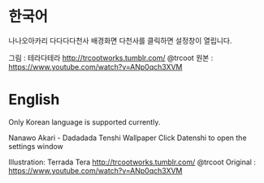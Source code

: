 # 한국어
나나오아카리 다다다다천사 배경화면
다천사를 클릭하면 설정창이 열립니다.

그림 : 테라다테라 http://trcootworks.tumblr.com/ @trcoot
원본 : https://www.youtube.com/watch?v=ANp0qch3XVM

# English
Only Korean language is supported currently.

Nanawo Akari - Dadadada Tenshi Wallpaper
Click Datenshi to open the settings window

Illustration: Terrada Tera http://trcootworks.tumblr.com/ @trcoot
Original : https://www.youtube.com/watch?v=ANp0qch3XVM
